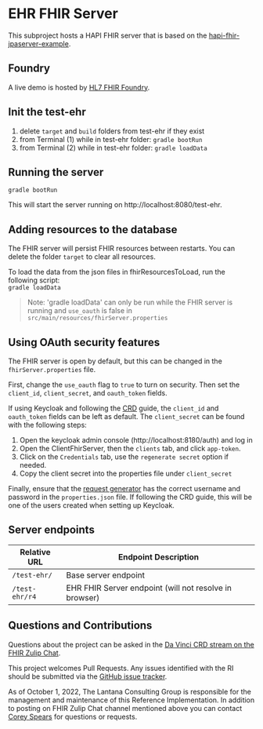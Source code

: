 # EHR FHIR Server
This subproject hosts a HAPI FHIR server that is based on the [hapi-fhir-jpaserver-example](https://github.com/jamesagnew/hapi-fhir/tree/master/hapi-fhir-jpaserver-example).

## Foundry
A live demo is hosted by [HL7 FHIR Foundry](https://foundry.hl7.org/products/ee6c4df0-49d8-4e16-ad17-7aba82c47b25).

## Init the test-ehr 
1. delete `target` and `build` folders from test-ehr if they exist
2. from Terminal (1) while in test-ehr folder: `gradle bootRun`
3. from Terminal (2) while in test-ehr folder:   `gradle loadData`

## Running the server
`gradle bootRun`

This will start the server running on http://localhost:8080/test-ehr.

## Adding resources to the database
The FHIR server will persist FHIR resources between restarts. You can delete the folder `target` to clear all resources.

To load the data from the json files in fhirResourcesToLoad, run the following script:  
`gradle loadData` 

>Note: 'gradle loadData' can only be run while the FHIR server is running and `use_oauth` is false in         `src/main/resources/fhirServer.properties`

## Using OAuth security features
The FHIR server is open by default, but this can be changed in the `fhirServer.properties` file.  

First, change the `use_oauth` flag to `true` to turn on security.  Then set the `client_id`, `client_secret`, and `oauth_token` fields.

If using Keycloak and following the [CRD](https://github.com/HL7-DaVinci/CRD) guide, the `client_id` and `oauth_token` fields can be left as default.  The `client_secret` can be found with the following steps:

1) Open the keycloak admin console (http://localhost:8180/auth) and log in
2) Open the ClientFhirServer, then the `clients` tab, and click `app-token`.  
3) Click on the `Credentials` tab, use the `regenerate secret` option if needed.
4) Copy the client secret into the properties file under `client_secret`

Finally, ensure that the [request generator](https://github.com/HL7-DaVinci/crd-request-generator) has the correct username and password in the `properties.json` file.  If following the CRD guide, this will be one of the users created when setting up Keycloak.

## Server endpoints
|Relative URL|Endpoint Description|
|----|----|
|`/test-ehr/`|Base server endpoint|
|`/test-ehr/r4`|EHR FHIR Server endpoint (will not resolve in browser)|
 
## Questions and Contributions
Questions about the project can be asked in the [Da Vinci CRD stream on the FHIR Zulip Chat](https://chat.fhir.org/#narrow/stream/180803-Da-Vinci.20CRD).

This project welcomes Pull Requests. Any issues identified with the RI should be submitted via the [GitHub issue tracker](https://github.com/HL7-DaVinci/test-ehr/issues).

As of October 1, 2022, The Lantana Consulting Group is responsible for the management and maintenance of this Reference Implementation.
In addition to posting on FHIR Zulip Chat channel mentioned above you can contact [Corey Spears](mailto:corey.spears@lantanagroup.com) for questions or requests.
